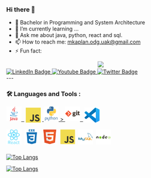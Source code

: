 ### Hi there 👋


- 🔭 Bachelor in Programming and System Architecture
- 🌱 I’m currently learning ...
- 💬 Ask me about java, python, react and sql.
- 📫 How to reach me: mkaplan.odg.uak@gmail.com
- ⚡ Fun fact:

 <div id="header" align="center">
  <img src="https://media.giphy.com/media/wwg1suUiTbCY8H8vIA/giphy-downsized-large.gif" width="100"/>
</div>

<div id="badges">
  <a href="https://www.linkedin.com/in/mrkaplan-/">
    <img src="https://img.shields.io/badge/LinkedIn-blue?style=for-the-badge&logo=linkedin&logoColor=white" alt="LinkedIn Badge"/>
  </a>
  <a href="https://www.youtube.com/">
    <img src="https://img.shields.io/badge/YouTube-red?style=for-the-badge&logo=youtube&logoColor=white" alt="Youtube Badge"/>
  </a>
  <a href="https://twitter.com/">
    <img src="https://img.shields.io/badge/Twitter-blue?style=for-the-badge&logo=twitter&logoColor=white" alt="Twitter Badge"/>
  </a>
</div>
---

### :hammer_and_wrench: Languages and Tools :
<div>
  <p >

   <a href="https://docs.oracle.com/javase/8/docs/api/org/w3c/dom/Document.html">
    <img src="https://github.com/devicons/devicon/blob/master/icons/java/java-original-wordmark.svg" title="Java" alt="Java" width="40" height="40"/>&nbsp;
  </a>
  <a href="https://developer.mozilla.org/en-US/docs/Web/JavaScript">
    <img src="https://raw.githubusercontent.com/github/explore/80688e429a7d4ef2fca1e82350fe8e3517d3494d/topics/javascript/javascript.png" alt="Javascript" height="40" style="vertical-align:top; margin:4px">
  </a>
  <a href="https://docs.python.org/3/">
    <img src="https://github.com/devicons/devicon/blob/master/icons/python/python-original-wordmark.svg" title="Java" alt="Java" width="40" height="40"/>&nbsp>
  </a>
  <a href="https://git-scm.com/doc">
    <img src="https://github.com/devicons/devicon/blob/master/icons/git/git-original-wordmark.svg" title="Git" **alt="Git" width="40" height="40"/>&nbsp;
  </a>


<img src="https://raw.githubusercontent.com/github/explore/80688e429a7d4ef2fca1e82350fe8e3517d3494d/topics/visual-studio-code/visual-studio-code.png" alt="VS Code" height="40" style="vertical-align:top; margin:4px">
</p>
 
  
  <img src="https://github.com/devicons/devicon/blob/master/icons/react/react-original-wordmark.svg" title="React" alt="React" width="40" height="40"/>&nbsp;
  <img src="https://github.com/devicons/devicon/blob/master/icons/css3/css3-plain-wordmark.svg"  title="CSS3" alt="CSS" width="40" height="40"/>&nbsp;
  <img src="https://github.com/devicons/devicon/blob/master/icons/html5/html5-original.svg" title="HTML5" alt="HTML" width="40" height="40"/>&nbsp;
  <img src="https://github.com/devicons/devicon/blob/master/icons/javascript/javascript-original.svg" title="JavaScript" alt="JavaScript" width="40" height="40"/>&nbsp;
  <img src="https://github.com/devicons/devicon/blob/master/icons/mysql/mysql-original-wordmark.svg" title="MySQL"  alt="MySQL" width="40" height="40"/>&nbsp;
  <img src="https://github.com/devicons/devicon/blob/master/icons/nodejs/nodejs-original-wordmark.svg" title="NodeJS" alt="NodeJS" width="40" height="40"/>&nbsp;
  
</div>




###


[![Top Langs](https://github-readme-stats-git-masterrstaa-rickstaa.vercel.app/api/top-langs/?username=mrkapln&layout=compact&theme=vision-friendly-dark)](https://github.com/mrkapln/github-readme-stats)


[![Top Langs](https://github-readme-stats.vercel.app/api?username=mrkapln&theme=vision-friendly-dark&show_icons=true)](https://github.com/mrkapln)

<!--
**mrkapln/mrkapln** is a ✨ _special_ ✨ repository because its `README.md` (this file) appears on your GitHub profile.
  <img src="https://github.com/devicons/devicon/blob/master/icons/spring/spring-original-wordmark.svg" 
title="Spring" alt="Spring" width="40" height="40"/>&nbsp;
  <img src="https://github.com/devicons/devicon/blob/master/icons/materialui/materialui-original.svg" title="Material UI" alt="Material UI" width="40" height="40"/>&nbsp;
  <img src="https://github.com/devicons/devicon/blob/master/icons/flutter/flutter-original.svg" title="Flutter" alt="Flutter" width="40" height="40"/>&nbsp;
  <img src="https://github.com/devicons/devicon/blob/master/icons/redux/redux-original.svg" title="Redux" alt="Redux " width="40" height="40"/>&nbsp;
  <img src="https://github.com/devicons/devicon/blob/master/icons/firebase/firebase-plain-wordmark.svg" title="Firebase" alt="Firebase" width="40" height="40"/>&nbsp;
  <img src="https://github.com/devicons/devicon/blob/master/icons/gatsby/gatsby-original.svg" title="Gatsby"  alt="Gatsby" width="40" height="40"/>&nbsp;
  <img src="https://github.com/devicons/devicon/blob/master/icons/amazonwebservices/amazonwebservices-plain-wordmark.svg" title="AWS" alt="AWS" width="40" height="40"/>&nbsp;


  ### :fire: My Stats :
[![GitHub Streak](http://github-readme-streak-stats.herokuapp.com?user=your-github-username&theme=dark&background=000000)](https://git.io/streak-stats)
